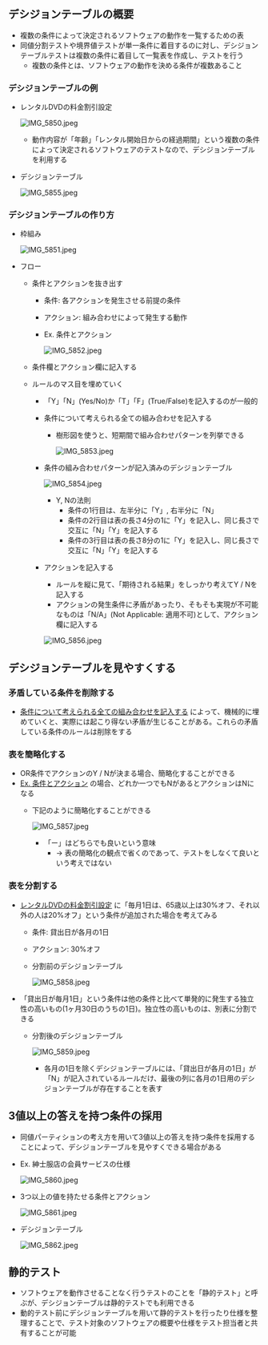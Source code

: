 ## デシジョンテーブルの概要

- 複数の条件によって決定されるソフトウェアの動作を一覧するための表
- 同値分割テストや境界値テストが単一条件に着目するのに対し、デシジョンテーブルテストは複数の条件に着目して一覧表を作成し、テストを行う
    - 複数の条件とは、ソフトウェアの動作を決める条件が複数あること

### デシジョンテーブルの例

- レンタルDVDの料金割引設定
    
    ![IMG_5850.jpeg](attachment:c5b93c91-2262-4431-b0e3-a7954851a7fb:IMG_5850.jpeg)
    
    - 動作内容が「年齢」「レンタル開始日からの経過期間」という複数の条件によって決定されるソフトウェアのテストなので、デシジョンテーブルを利用する
- デシジョンテーブル
    
    ![IMG_5855.jpeg](attachment:d1a7fc31-b801-4e12-beb9-efe81f58995b:IMG_5855.jpeg)
    

### デシジョンテーブルの作り方

- 枠組み
    
    ![IMG_5851.jpeg](attachment:16bfe370-cf75-40ce-83ea-9034944a8ef9:IMG_5851.jpeg)
    
- フロー
    - 条件とアクションを抜き出す
        - 条件: 各アクションを発生させる前提の条件
        - アクション: 組み合わせによって発生する動作
        - Ex. 条件とアクション
            
            ![IMG_5852.jpeg](attachment:8075a8cb-523d-49c2-8008-1416ccb7bfa9:IMG_5852.jpeg)
            
    - 条件欄とアクション欄に記入する
    - ルールのマス目を埋めていく
        - 「Y」「N」(Yes/No)か「T」「F」(True/False)を記入するのが一般的
        - 条件について考えられる全ての組み合わせを記入する
            - 樹形図を使うと、短期間で組み合わせパターンを列挙できる
                
                ![IMG_5853.jpeg](attachment:5518b8cb-6a34-4e96-98cd-132acbbbf81b:IMG_5853.jpeg)
                
        - 条件の組み合わせパターンが記入済みのデシジョンテーブル
            
            ![IMG_5854.jpeg](attachment:aa67e378-2615-486f-b5fa-d1eb2500c458:IMG_5854.jpeg)
            
            - Y, Nの法則
                - 条件の1行目は、左半分に「Y」, 右半分に「N」
                - 条件の2行目は表の長さ4分の1に「Y」を記入し、同じ長さで交互に「N」「Y」を記入する
                - 条件の3行目は表の長さ8分の1に「Y」を記入し、同じ長さで交互に「N」「Y」を記入する
        - アクションを記入する
            - ルールを縦に見て、「期待される結果」をしっかり考えてY / Nを記入する
            - アクションの発生条件に矛盾があったり、そもそも実現が不可能なものは「N/A」(Not Applicable: 適用不可)として、アクション欄に記入する
            
            ![IMG_5856.jpeg](attachment:f984b182-3956-4674-80b6-f2e0946e3d1b:IMG_5856.jpeg)
            
    

## デシジョンテーブルを見やすくする

### 矛盾している条件を削除する

- [条件について考えられる全ての組み合わせを記入する](https://www.notion.so/1ff93db0555480e09fe7f2a4041932fd?pvs=21) によって、機械的に埋めていくと、実際には起こり得ない矛盾が生じることがある。これらの矛盾している条件のルールは削除をする

### 表を簡略化する

- OR条件でアクションのY / Nが決まる場合、簡略化することができる
- [Ex. 条件とアクション](https://www.notion.so/Ex-1ff93db05554807291dfdd4fc4327b70?pvs=21) の場合、どれか一つでもNがあるとアクションはNになる
    - 下記のように簡略化することができる
        
        ![IMG_5857.jpeg](attachment:995812bf-e58a-472c-809e-93497137fd34:IMG_5857.jpeg)
        
        - 「ー」はどちらでも良いという意味
            - → 表の簡略化の観点で省くのであって、テストをしなくて良いという考えではない

### 表を分割する

- [レンタルDVDの料金割引設定](https://www.notion.so/DVD-1ff93db055548074b53afa870fba1c38?pvs=21) に「毎月1日は、65歳以上は30%オフ、それ以外の人は20%オフ」という条件が追加された場合を考えてみる
    - 条件: 貸出日が各月の1日
    - アクション: 30%オフ
    - 分割前のデシジョンテーブル
        
        ![IMG_5858.jpeg](attachment:619465d6-ed44-423f-849d-8e0566f1a517:IMG_5858.jpeg)
        
- 「貸出日が毎月1日」という条件は他の条件と比べて単発的に発生する独立性の高いもの(1ヶ月30日のうちの1日)。独立性の高いものは、別表に分割できる
    - 分割後のデシジョンテーブル
        
        ![IMG_5859.jpeg](attachment:e7785099-b69f-4b20-afa7-9838f76bd20b:IMG_5859.jpeg)
        
        - 各月の1日を除くデシジョンテーブルには、「貸出日が各月の1日」が 「N」が記入されているルールだけ、最後の列に各月の1日用のデシジョンテーブルが存在することを表す

## 3値以上の答えを持つ条件の採用

- 同値パーティションの考え方を用いて3値以上の答えを持つ条件を採用することによって、デシジョンテーブルを見やすくできる場合がある
- Ex. 紳士服店の会員サービスの仕様
    
    ![IMG_5860.jpeg](attachment:9d407fff-ab13-42e5-9ec9-3f4a56c9c92a:IMG_5860.jpeg)
    
- 3つ以上の値を持たせる条件とアクション
    
    ![IMG_5861.jpeg](attachment:e9285cdc-21b2-48b7-92ff-82300c197a4c:IMG_5861.jpeg)
    
- デシジョンテーブル
    
    ![IMG_5862.jpeg](attachment:eade4f5e-4d8b-4447-9174-591b21e133ee:IMG_5862.jpeg)
    

## 静的テスト

- ソフトウェアを動作させることなく行うテストのことを「静的テスト」と呼ぶが、デシジョンテーブルは静的テストでも利用できる
- 動的テスト前にデシジョンテーブルを用いて静的テストを行ったり仕様を整理することで、テスト対象のソフトウェアの概要や仕様をテスト担当者と共有することが可能